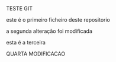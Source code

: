 TESTE GIT 

este é o primeiro ficheiro deste repositorio


a segunda alteração foi modificada



esta é a terceira 


QUARTA MODIFICACAO
